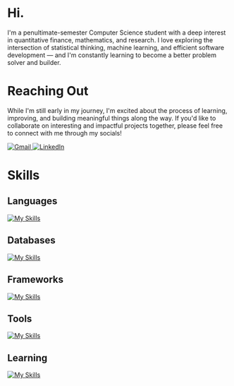 # Hi. 

I'm a penultimate-semester Computer Science student with a deep interest in quantitative finance, mathematics, and research. I love exploring the intersection of statistical thinking, machine learning, and efficient software development — and I'm constantly learning to become a better problem solver and builder.

# Reaching Out

While I'm still early in my journey, I'm excited about the process of learning, improving, and building meaningful things along the way. If you'd like to collaborate on interesting and impactful projects together, please feel free to connect with me through my socials!

<p align="left">
  <a href="mailto:stephentee0813@gmail.com" target="_blank">
    <img alt="Gmail" src="https://img.shields.io/badge/Gmail-D14836?style=for-the-badge&logo=gmail&logoColor=white" />
  </a>
  <a href="https://linkedin.com/in/stephen-tee-9297182a0?utm_source=share&utm_cam-paign=share_via&utm_content=profile&utm_medium=ios_app" target="_blank">
    <img alt="LinkedIn" src="https://img.shields.io/badge/LinkedIn-0A66C2?style=for-the-badge&logo=linkedin&logoColor=white" />
  </a>
</p>

# Skills 

## Languages
[![My Skills](https://skillicons.dev/icons?i=py,java,scala,html,css,js,bash&perline=15)](https://skillicons.dev)

## Databases
[![My Skills](https://skillicons.dev/icons?i=mysql&perline=1)](https://skillicons.dev)

## Frameworks
[![My Skills](https://skillicons.dev/icons?i=tensorflow,pytorch,sklearn&perline=3)](https://skillicons.dev)

## Tools 
[![My Skills](https://skillicons.dev/icons?i=github,git,ubuntu,linux,figma,pycharm,idea,eclipse,vscode,anaconda&perline=15)](https://skillicons.dev)

## Learning
[![My Skills](https://skillicons.dev/icons?i=github,git,ubuntu,linux,figma,pycharm,idea,eclipse,vscode,anaconda&perline=15)](https://skillicons.dev)

